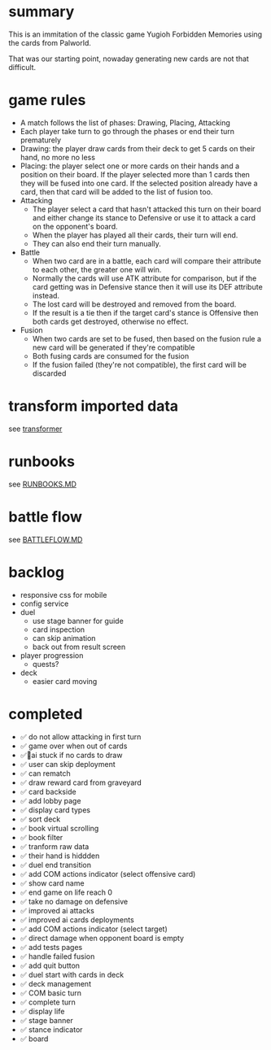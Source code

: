 # summary

This is an immitation of the classic game Yugioh Forbidden Memories using the cards from Palworld.

That was our starting point, nowaday generating new cards are not that difficult.

# game rules

- A match follows the list of phases: Drawing, Placing, Attacking
- Each player take turn to go through the phases or end their turn prematurely
- Drawing: the player draw cards from their deck to get 5 cards on their hand, no more no less
- Placing: the player select one or more cards on their hands and a position on their board. If the player selected more than 1 cards then they will be fused into one card. If the selected position already have a card, then that card will be added to the list of fusion too.
- Attacking
  - The player select a card that hasn't attacked this turn on their board and either change its stance to Defensive or use it to attack a card on the opponent's board.
  - When the player has played all their cards, their turn will end.
  - They can also end their turn manually.
- Battle
  - When two card are in a battle, each card will compare their attribute to each other, the greater one will win.
  - Normally the cards will use ATK attribute for comparison, but if the card getting was in Defensive stance then it will use its DEF attribute instead.
  - The lost card will be destroyed and removed from the board.
  - If the result is a tie then if the target card's stance is Offensive then both cards get destroyed, otherwise no effect.
- Fusion
  - When two cards are set to be fused, then based on the fusion rule a new card will be generated if they're compatible
  - Both fusing cards are consumed for the fusion
  - If the fusion failed (they're not compatible), the first card will be discarded

# transform imported data

see [transformer](raw-data/README.MD)

# runbooks

see [RUNBOOKS.MD](docs/RUNBOOKS.MD)

# battle flow

see [BATTLEFLOW.MD](docs/BATTLEFLOW.MD)

# backlog

- responsive css for mobile
- config service
- duel
  - use stage banner for guide
  - card inspection
  - can skip animation
  - back out from result screen
- player progression
  - quests?
- deck
  - easier card moving

# completed

- ✅ do not allow attacking in first turn
- ✅ game over when out of cards
- ✅🐞ai stuck if no cards to draw
- ✅ user can skip deployment
- ✅ can rematch
- ✅ draw reward card from graveyard
- ✅ card backside
- ✅ add lobby page
- ✅ display card types
- ✅ sort deck
- ✅ book virtual scrolling
- ✅ book filter
- ✅ tranform raw data
- ✅ their hand is hiddden
- ✅ duel end transition
- ✅ add COM actions indicator (select offensive card)
- ✅ show card name
- ✅ end game on life reach 0
- ✅ take no damage on defensive
- ✅ improved ai attacks
- ✅ improved ai cards deployments
- ✅ add COM actions indicator (select target)
- ✅ direct damage when opponent board is empty
- ✅ add tests pages
- ✅ handle failed fusion
- ✅ add quit button
- ✅ duel start with cards in deck
- ✅ deck management
- ✅ COM basic turn
- ✅ complete turn
- ✅ display life
- ✅ stage banner
- ✅ stance indicator
- ✅ board
